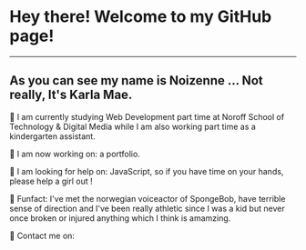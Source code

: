 <link rel="stylesheet" href="https://pro.fontawesome.com/releases/v5.10.0/css/all.css"/>

<h1>Hey there! Welcome to my GitHub page!</h1>

<hr>

<h2>As you can see my name is Noizenne ... Not really, It's Karla Mae.</h2>

:gem: I am currently studying Web Development part time at Noroff School of Technology & Digital Media while I am also working part time as a kindergarten assistant.

:gem: I am now working on: a portfolio.

:gem: I am looking for help on: JavaScript, so if you have time on your hands, please help a girl out ! 

:gem: Funfact: I've met the norwegian voiceactor of SpongeBob, have terrible sense of direction and I've been really athletic since I was a kid but never once broken or injured anything which I think is amamzing.

:gem: Contact me on: <a href="https://www.linkedin.com/in/karla-mae-rabe-71b1351b5/"><i class="fab fa-linkedin"></i></a> <a href="https://www.instagram.com/karlamae_r/"><i class="fa fa-instagram"></i></a>
